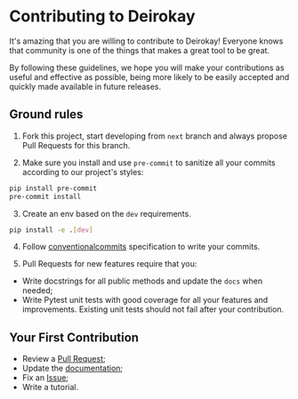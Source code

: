# Contributing to Deirokay

It's amazing that you are willing to contribute to Deirokay!
Everyone knows that community is one of the things that makes
a great tool to be great.

By following these guidelines, we hope you will make your contributions
as useful and effective as possible, being more likely to be easily
accepted and quickly made available in future releases.


## Ground rules

1. Fork this project, start developing from `next` branch and always
propose Pull Requests for this branch.

2. Make sure you install and use `pre-commit` to sanitize all your commits
according to our project's styles:

```bash
pip install pre-commit
pre-commit install
```

3. Create an env based on the `dev` requirements.

```bash
pip install -e .[dev]
```

4. Follow [conventionalcommits](https://www.conventionalcommits.org/en/v1.0.0/)
specification to write your commits.

5. Pull Requests for new features require that you:
  - Write docstrings for all public methods and update the `docs` when
  needed;
  - Write Pytest unit tests with good coverage for all
  your features and improvements. Existing unit tests should not fail
  after your contribution.


## Your First Contribution

- Review a [Pull Request](https://github.com/bigdatabr/deirokay/pulls);
- Update the [documentation](https://github.com/bigdatabr/deirokay/tree/master/docs/source);
- Fix an [Issue](https://github.com/bigdatabr/deirokay/issues);
- Write a tutorial.
